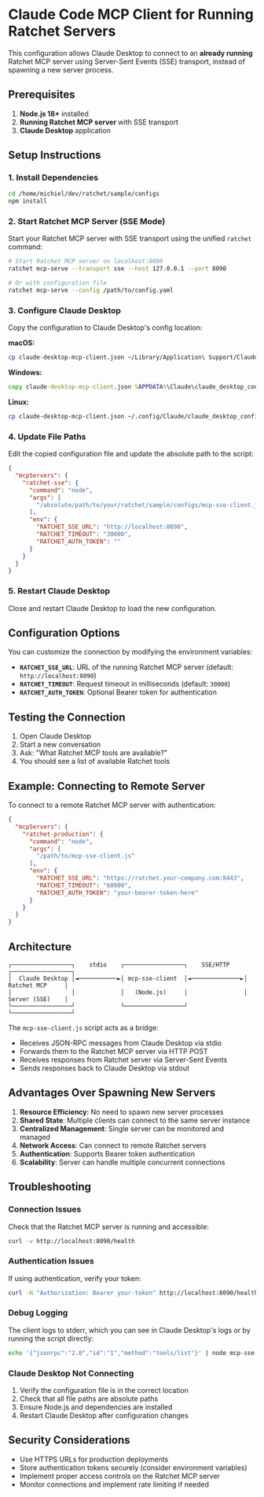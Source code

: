 # Claude Code MCP Client for Running Ratchet Servers

This configuration allows Claude Desktop to connect to an **already running** Ratchet MCP server using Server-Sent Events (SSE) transport, instead of spawning a new server process.

## Prerequisites

1. **Node.js 18+** installed
2. **Running Ratchet MCP server** with SSE transport
3. **Claude Desktop** application

## Setup Instructions

### 1. Install Dependencies

```bash
cd /home/michiel/dev/ratchet/sample/configs
npm install
```

### 2. Start Ratchet MCP Server (SSE Mode)

Start your Ratchet MCP server with SSE transport using the unified `ratchet` command:

```bash
# Start Ratchet MCP server on localhost:8090
ratchet mcp-serve --transport sse --host 127.0.0.1 --port 8090

# Or with configuration file
ratchet mcp-serve --config /path/to/config.yaml
```

### 3. Configure Claude Desktop

Copy the configuration to Claude Desktop's config location:

**macOS:**
```bash
cp claude-desktop-mcp-client.json ~/Library/Application\ Support/Claude/claude_desktop_config.json
```

**Windows:**
```cmd
copy claude-desktop-mcp-client.json %APPDATA%\Claude\claude_desktop_config.json
```

**Linux:**
```bash
cp claude-desktop-mcp-client.json ~/.config/Claude/claude_desktop_config.json
```

### 4. Update File Paths

Edit the copied configuration file and update the absolute path to the script:

```json
{
  "mcpServers": {
    "ratchet-sse": {
      "command": "node",
      "args": [
        "/absolute/path/to/your/ratchet/sample/configs/mcp-sse-client.js"
      ],
      "env": {
        "RATCHET_SSE_URL": "http://localhost:8090",
        "RATCHET_TIMEOUT": "30000",
        "RATCHET_AUTH_TOKEN": ""
      }
    }
  }
}
```

### 5. Restart Claude Desktop

Close and restart Claude Desktop to load the new configuration.

## Configuration Options

You can customize the connection by modifying the environment variables:

- **`RATCHET_SSE_URL`**: URL of the running Ratchet MCP server (default: `http://localhost:8090`)
- **`RATCHET_TIMEOUT`**: Request timeout in milliseconds (default: `30000`)
- **`RATCHET_AUTH_TOKEN`**: Optional Bearer token for authentication

## Testing the Connection

1. Open Claude Desktop
2. Start a new conversation
3. Ask: "What Ratchet MCP tools are available?"
4. You should see a list of available Ratchet tools

## Example: Connecting to Remote Server

To connect to a remote Ratchet MCP server with authentication:

```json
{
  "mcpServers": {
    "ratchet-production": {
      "command": "node",
      "args": [
        "/path/to/mcp-sse-client.js"
      ],
      "env": {
        "RATCHET_SSE_URL": "https://ratchet.your-company.com:8443",
        "RATCHET_TIMEOUT": "60000",
        "RATCHET_AUTH_TOKEN": "your-bearer-token-here"
      }
    }
  }
}
```

## Architecture

```
┌─────────────────┐    stdio    ┌─────────────────┐    SSE/HTTP    ┌─────────────────┐
│  Claude Desktop │◄───────────►│ mcp-sse-client  │◄──────────────►│ Ratchet MCP     │
│                 │             │   (Node.js)     │                │ Server (SSE)    │
└─────────────────┘             └─────────────────┘                └─────────────────┘
```

The `mcp-sse-client.js` script acts as a bridge:
- Receives JSON-RPC messages from Claude Desktop via stdio
- Forwards them to the Ratchet MCP server via HTTP POST
- Receives responses from Ratchet server via Server-Sent Events
- Sends responses back to Claude Desktop via stdout

## Advantages Over Spawning New Servers

1. **Resource Efficiency**: No need to spawn new server processes
2. **Shared State**: Multiple clients can connect to the same server instance
3. **Centralized Management**: Single server can be monitored and managed
4. **Network Access**: Can connect to remote Ratchet servers
5. **Authentication**: Supports Bearer token authentication
6. **Scalability**: Server can handle multiple concurrent connections

## Troubleshooting

### Connection Issues

Check that the Ratchet MCP server is running and accessible:

```bash
curl -v http://localhost:8090/health
```

### Authentication Issues

If using authentication, verify your token:

```bash
curl -H "Authorization: Bearer your-token" http://localhost:8090/health
```

### Debug Logging

The client logs to stderr, which you can see in Claude Desktop's logs or by running the script directly:

```bash
echo '{"jsonrpc":"2.0","id":"1","method":"tools/list"}' | node mcp-sse-client.js
```

### Claude Desktop Not Connecting

1. Verify the configuration file is in the correct location
2. Check that all file paths are absolute paths
3. Ensure Node.js and dependencies are installed
4. Restart Claude Desktop after configuration changes

## Security Considerations

- Use HTTPS URLs for production deployments
- Store authentication tokens securely (consider environment variables)
- Implement proper access controls on the Ratchet MCP server
- Monitor connections and implement rate limiting if needed